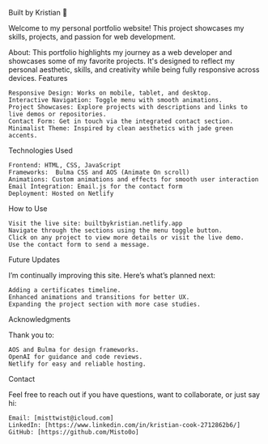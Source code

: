 Built by Kristian 🌟

Welcome to my personal portfolio website! This project showcases my skills, projects, and passion for web development.

About: This portfolio highlights my journey as a web developer and showcases some of my favorite projects. It's designed to reflect my personal aesthetic, skills, and creativity while being fully responsive across devices.
Features

    Responsive Design: Works on mobile, tablet, and desktop.
    Interactive Navigation: Toggle menu with smooth animations.
    Project Showcases: Explore projects with descriptions and links to live demos or repositories.
    Contact Form: Get in touch via the integrated contact section.
    Minimalist Theme: Inspired by clean aesthetics with jade green accents.

Technologies Used

    Frontend: HTML, CSS, JavaScript
    Frameworks:  Bulma CSS and AOS (Animate On scroll)
    Animations: Custom animations and effects for smooth user interaction
    Email Integration: Email.js for the contact form
    Deployment: Hosted on Netlify

How to Use

    Visit the live site: builtbykristian.netlify.app
    Navigate through the sections using the menu toggle button.
    Click on any project to view more details or visit the live demo.
    Use the contact form to send a message.

Future Updates

I’m continually improving this site. Here’s what’s planned next:

    Adding a certificates timeline.
    Enhanced animations and transitions for better UX.
    Expanding the project section with more case studies.

Acknowledgments

Thank you to:

    AOS and Bulma for design frameworks.
    OpenAI for guidance and code reviews.
    Netlify for easy and reliable hosting.

Contact

Feel free to reach out if you have questions, want to collaborate, or just say hi:

    Email: [misttwist@icloud.com]
    LinkedIn: [https://www.linkedin.com/in/kristian-cook-2712862b6/]
    GitHub: [https://github.com/Misto0o]
